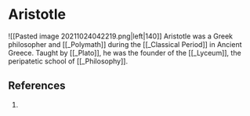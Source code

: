 # Aristotle

![[Pasted image 20211024042219.png|left|140]] Aristotle was a Greek philosopher and [[_Polymath]] during the [[_Classical Period]] in Ancient Greece. Taught by [[_Plato]], he was the founder of the [[_Lyceum]], the peripatetic school of [[_Philosophy]].

## References
1. 